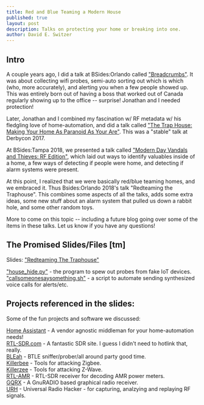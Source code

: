 ```yaml
---
title: Red and Blue Teaming a Modern House
published: true
layout: post
description: Talks on protecting your home or breaking into one.
author: David E. Switzer
---
```

## Intro

A couple years ago, I did a talk at BSides:Orlando called ["Breadcrumbs"](https://www.youtube.com/watch?v=HzQHWUM8cNo).   It was about collecting wifi probes, semi-auto sorting out which is which (who, more accurately), and alerting you when a few people showed up.   This was entirely born out of having a boss that worked out of Canada regularly showing up to the office -- surprise!  Jonathan and I needed protection!

Later, Jonathan and I combined my fascination w/ RF metadata w/ his fledgling love of home-automation, and did a talk called ["The Trap House: Making Your Home As Paranoid As Your Are"](https://www.youtube.com/watch?v=OWUu0gQTKkM).   This was a "stable" talk at Derbycon 2017.

At BSides:Tampa 2018, we presented a talk called ["Modern Day Vandals and Thieves: RF Edition"](https://www.youtube.com/watch?v=O01ppGIWjr0), which laid out ways to identify valuables inside of a home, a few ways of detecting if people were home, and detecting if alarm systems were present.

At this point, I realized that we were basically red/blue teaming homes, and we embraced it.   Thus Bsides:Orlando 2018's talk "Redteaming the Traphouse".  This combines some aspects of all the talks, adds some extra ideas, some new stuff about an alarm system that pulled us down a rabbit hole, and some other random toys.

More to come on this topic -- including a future blog going over some of the items in these talks.  Let us know if you have any questions!


## The Promised Slides/Files [tm]

Slides: ["Redteaming The Traphouse"](https://github.com/Insomniac-Security/Insomniac-Security.github.io/blob/master/static/docs/BsidesOrl2018_Redteaming-the-traphouse.pdf)

["house_hide.py"](https://github.com/violentlydave/GatosGuardianes/blob/master/house_hide.py) - the program to spew out probes from fake IoT devices.  
["callsomeonesaysomething.sh"](https://github.com/violentlydave/GatosGuardianes/blob/master/callsomeonesaysomething.sh) - a script to automate sending synthesized voice calls for alerts/etc.

## Projects referenced in the slides:

Some of the fun projects and software we discussed:

[Home Assistant](https://www.home-assistant.io/) - A vendor agnostic middleman for your home-automation needs!  
[RTL-SDR.com](http://www.rtl-sdr.com) - A fantastic SDR site.  I guess I didn't need to hotlink that, really.  
[BLEah](https://github.com/evilsocket/bleah) - BTLE sniffer/prober/all around party good time.  
[Killerbee](https://github.com/riverloopsec/killerbee) - Tools for attacking Zigbee.  
[Killerzee](https://github.com/riverloopsec/killerzee) - Tools for attacking Z-Wave.  
[RTL-AMR](https://github.com/bemasher/rtlamr) - RTL-SDR receiver for decoding AMR power meters.  
[GQRX](http://gqrx.dk) - A GnuRADIO based graphical radio receiver.  
[URH](https://github.com/jopohl/urh) - Universal Radio Hacker - for capturing, analzying and replaying RF signals.  

